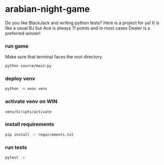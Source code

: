 # arabian-night-game

Do you like BlackJack and writing python tests? Here is a project for ya! It is like a usual BJ but Ace is always 11 points and in most cases Dealer is a preferred winner!

### run game

Make sure that terminal faces the root directory.

```bash
python source/main.py
```

### deploy venv

```bash
python -m venv venv
```

### activate venv on WIN

```bash
venv/Scripts/activate
```

### install requirements

```bash
pip install -r requirements.txt
```

### run tests

```bash
pytest -v
```
